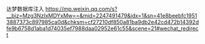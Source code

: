 达梦数据库注入
<https://mp.weixin.qq.com/s?__biz=Mzg3NzIxMDYxMw==&mid=2247491479&idx=1&sn=41e8beebfc19513887373c897985ca0d&chksm=cf27210df850a81ba9db2e42cd472b14392dfe9b6758d1aba1d74035ef7988daa02952e61c55&scene=21#wechat_redirect>